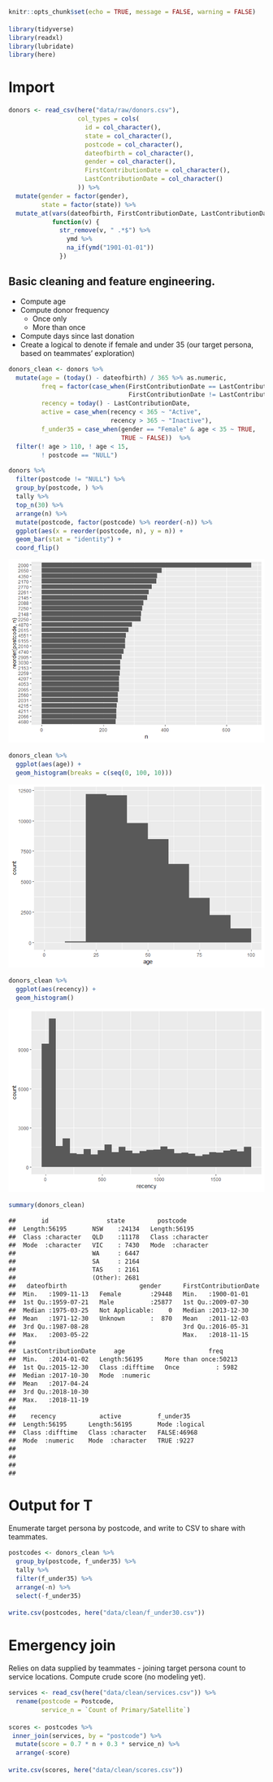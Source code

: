 ``` r
knitr::opts_chunk$set(echo = TRUE, message = FALSE, warning = FALSE)

library(tidyverse)
library(readxl)
library(lubridate)
library(here)
```

Import
======

``` r
donors <- read_csv(here("data/raw/donors.csv"), 
                   col_types = cols(
                     id = col_character(),
                     state = col_character(),
                     postcode = col_character(),
                     dateofbirth = col_character(),
                     gender = col_character(),
                     FirstContributionDate = col_character(),
                     LastContributionDate = col_character()
                   )) %>%
  mutate(gender = factor(gender),
         state = factor(state)) %>%
  mutate_at(vars(dateofbirth, FirstContributionDate, LastContributionDate),
            function(v) {
              str_remove(v, " .*$") %>%
                ymd %>%
                na_if(ymd("1901-01-01"))
              })
```

Basic cleaning and feature engineering.
---------------------------------------

-   Compute age
-   Compute donor frequency
    -   Once only
    -   More than once
-   Compute days since last donation
-   Create a logical to denote if female and under 35 (our target
    persona, based on teammates’ exploration)

``` r
donors_clean <- donors %>%
  mutate(age = (today() - dateofbirth) / 365 %>% as.numeric,
         freq = factor(case_when(FirstContributionDate == LastContributionDate ~ "Once",
                                 FirstContributionDate != LastContributionDate ~ "More than once")),
         recency = today() - LastContributionDate,
         active = case_when(recency < 365 ~ "Active",
                            recency > 365 ~ "Inactive"),
         f_under35 = case_when(gender == "Female" & age < 35 ~ TRUE,
                               TRUE ~ FALSE))  %>%
  filter(! age > 110, ! age < 15,
         ! postcode == "NULL") 
```

``` r
donors %>%
  filter(postcode != "NULL") %>%
  group_by(postcode, ) %>%
  tally %>%
  top_n(30) %>%
  arrange(n) %>%
  mutate(postcode, factor(postcode) %>% reorder(-n)) %>%
  ggplot(aes(x = reorder(postcode, n), y = n)) +
  geom_bar(stat = "identity") +
  coord_flip()
```

![](hackathon-exploration_files/figure-markdown_github/explore-1.png)

``` r
donors_clean %>%
  ggplot(aes(age)) +
  geom_histogram(breaks = c(seq(0, 100, 10)))
```

![](hackathon-exploration_files/figure-markdown_github/explore-2.png)

``` r
donors_clean %>%
  ggplot(aes(recency)) +
  geom_histogram()
```

![](hackathon-exploration_files/figure-markdown_github/explore-3.png)

``` r
summary(donors_clean)
```

    ##       id                state         postcode        
    ##  Length:56195       NSW    :24134   Length:56195      
    ##  Class :character   QLD    :11178   Class :character  
    ##  Mode  :character   VIC    : 7430   Mode  :character  
    ##                     WA     : 6447                     
    ##                     SA     : 2164                     
    ##                     TAS    : 2161                     
    ##                     (Other): 2681                     
    ##   dateofbirth                    gender      FirstContributionDate
    ##  Min.   :1909-11-13   Female        :29448   Min.   :1900-01-01   
    ##  1st Qu.:1959-07-21   Male          :25877   1st Qu.:2009-07-30   
    ##  Median :1975-03-25   Not Applicable:    0   Median :2013-12-30   
    ##  Mean   :1971-12-30   Unknown       :  870   Mean   :2011-12-03   
    ##  3rd Qu.:1987-08-28                          3rd Qu.:2016-05-31   
    ##  Max.   :2003-05-22                          Max.   :2018-11-15   
    ##                                                                   
    ##  LastContributionDate     age                       freq      
    ##  Min.   :2014-01-02   Length:56195      More than once:50213  
    ##  1st Qu.:2015-12-30   Class :difftime   Once          : 5982  
    ##  Median :2017-10-30   Mode  :numeric                          
    ##  Mean   :2017-04-24                                           
    ##  3rd Qu.:2018-10-30                                           
    ##  Max.   :2018-11-19                                           
    ##                                                               
    ##    recency            active          f_under35      
    ##  Length:56195      Length:56195       Mode :logical  
    ##  Class :difftime   Class :character   FALSE:46968    
    ##  Mode  :numeric    Mode  :character   TRUE :9227     
    ##                                                      
    ##                                                      
    ##                                                      
    ## 

Output for T
============

Enumerate target persona by postcode, and write to CSV to share with
teammates.

``` r
postcodes <- donors_clean %>%
  group_by(postcode, f_under35) %>%
  tally %>%
  filter(f_under35) %>%
  arrange(-n) %>%
  select(-f_under35)

write.csv(postcodes, here("data/clean/f_under30.csv"))
```

Emergency join
==============

Relies on data supplied by teammates - joining target persona count to
service locations. Compute crude score (no modeling yet).

``` r
services <- read_csv(here("data/clean/services.csv")) %>%
  rename(postcode = Postcode,
         service_n = `Count of Primary/Satellite`)

scores <- postcodes %>%
 inner_join(services, by = "postcode") %>%
  mutate(score = 0.7 * n + 0.3 * service_n) %>%
  arrange(-score)

write.csv(scores, here("data/clean/scores.csv"))
```

